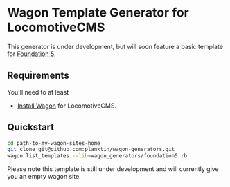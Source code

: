 # Wagon Template Generator for LocomotiveCMS

This generator is under development, but will soon feature a basic template for [Foundation 5](http://foundation.zurb.com/).

## Requirements

You'll need to at least

  * [Install Wagon](http://doc.locomotivecms.com/get-started/install-wagon) for LocomotiveCMS.

## Quickstart

```bash
cd path-to-my-wagon-sites-home
git clone git@github.com:planktin/wagon-generators.git
wagon list_templates --lib=wagon_generators/foundation5.rb
```

Please note this template is still under development and will currently give you an empty wagon site.
